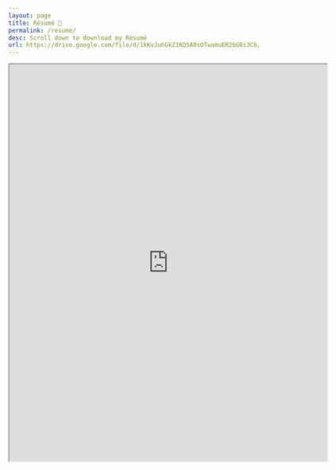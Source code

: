 ```yaml
---
layout: page
title: Résumé 📄
permalink: /resume/
desc: Scroll down to download my Résumé
url: https://drive.google.com/file/d/1kKvJuhGkZ1KQSA0sOTwamuER2bG8i3C6/view?usp=sharing
---
```

<iframe src="https://drive.google.com/file/d/1NY1BGIduwu7scfo_2-6X-GAKMa8K4b2U/preview" width="640" height="800em"></iframe>
